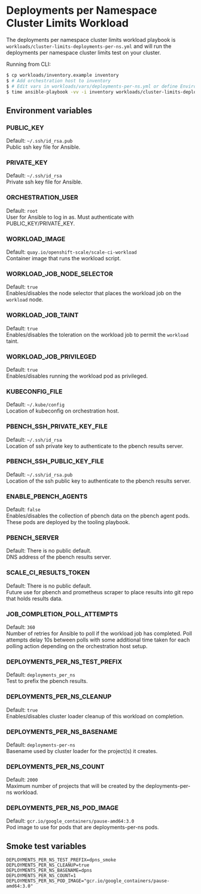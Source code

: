 # Deployments per Namespace Cluster Limits Workload

The deployments per namespace cluster limits workload playbook is `workloads/cluster-limits-deployments-per-ns.yml` and will run the deployments per namespace cluster limits test on your cluster.

Running from CLI:

```sh
$ cp workloads/inventory.example inventory
$ # Add orchestration host to inventory
$ # Edit vars in workloads/vars/deployments-per-ns.yml or define Environment vars (See below)
$ time ansible-playbook -vv -i inventory workloads/cluster-limits-deployments-per-ns.yml
```

## Environment variables

### PUBLIC_KEY
Default: `~/.ssh/id_rsa.pub`  
Public ssh key file for Ansible.

### PRIVATE_KEY
Default: `~/.ssh/id_rsa`  
Private ssh key file for Ansible.

### ORCHESTRATION_USER
Default: `root`  
User for Ansible to log in as. Must authenticate with PUBLIC_KEY/PRIVATE_KEY.

### WORKLOAD_IMAGE
Default: `quay.io/openshift-scale/scale-ci-workload`  
Container image that runs the workload script.

### WORKLOAD_JOB_NODE_SELECTOR
Default: `true`  
Enables/disables the node selector that places the workload job on the `workload` node.

### WORKLOAD_JOB_TAINT
Default: `true`  
Enables/disables the toleration on the workload job to permit the `workload` taint.

### WORKLOAD_JOB_PRIVILEGED
Default: `true`  
Enables/disables running the workload pod as privileged.

### KUBECONFIG_FILE
Default: `~/.kube/config`  
Location of kubeconfig on orchestration host.

### PBENCH_SSH_PRIVATE_KEY_FILE
Default: `~/.ssh/id_rsa`  
Location of ssh private key to authenticate to the pbench results server.

### PBENCH_SSH_PUBLIC_KEY_FILE
Default: `~/.ssh/id_rsa.pub`  
Location of the ssh public key to authenticate to the pbench results server.

### ENABLE_PBENCH_AGENTS
Default: `false`  
Enables/disables the collection of pbench data on the pbench agent pods. These pods are deployed by the tooling playbook.

### PBENCH_SERVER
Default: There is no public default.  
DNS address of the pbench results server.

### SCALE_CI_RESULTS_TOKEN
Default: There is no public default.  
Future use for pbench and prometheus scraper to place results into git repo that holds results data.

### JOB_COMPLETION_POLL_ATTEMPTS
Default: `360`  
Number of retries for Ansible to poll if the workload job has completed. Poll attempts delay 10s between polls with some additional time taken for each polling action depending on the orchestration host setup.

### DEPLOYMENTS_PER_NS_TEST_PREFIX
Default: `deployments_per_ns`  
Test to prefix the pbench results.

### DEPLOYMENTS_PER_NS_CLEANUP
Default: `true`  
Enables/disables cluster loader cleanup of this workload on completion.

### DEPLOYMENTS_PER_NS_BASENAME
Default: `deployments-per-ns`  
Basename used by cluster loader for the project(s) it creates.

### DEPLOYMENTS_PER_NS_COUNT
Default: `2000`  
Maximum number of projects that will be created by the deployments-per-ns workload.

### DEPLOYMENTS_PER_NS_POD_IMAGE
Default: `gcr.io/google_containers/pause-amd64:3.0`  
Pod image to use for pods that are deployments-per-ns pods.

## Smoke test variables

```
DEPLOYMENTS_PER_NS_TEST_PREFIX=dpns_smoke
DEPLOYMENTS_PER_NS_CLEANUP=true
DEPLOYMENTS_PER_NS_BASENAME=dpns
DEPLOYMENTS_PER_NS_COUNT=1
DEPLOYMENTS_PER_NS_POD_IMAGE="gcr.io/google_containers/pause-amd64:3.0"
```
